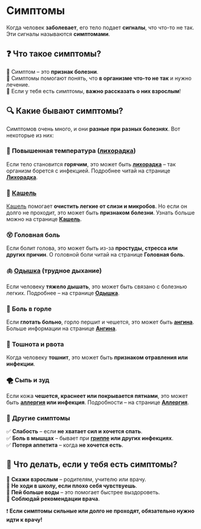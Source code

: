 # Симптомы  

Когда человек **заболевает**, его тело подает **сигналы**, что что-то не так. Эти сигналы называются **симптомами**.  

## ❓ Что такое симптомы?  
🔹 Симптом – это **признак болезни**.  
🔹 Симптомы помогают понять, что **в организме что-то не так** и нужно лечение.  
🔹 Если у тебя есть симптомы, **важно рассказать о них взрослым**!  

## 🔍 Какие бывают симптомы?  
Симптомов очень много, и они **разные при разных болезнях**. Вот некоторые из них:  

### 🤒 **Повышенная температура ([лихорадка](fever.md))**  
Если тело становится **горячим**, это может быть **[лихорадка](fever.md)** – так организм борется с инфекцией. Подробнее читай на странице **[Лихорадка](fever.md)**.  

### 🤧 **[Кашель](cough.md)**  
[Кашель](cough.md) помогает **очистить легкие от слизи и микробов**. Но если он долго не проходит, это может быть **признаком болезни**. Узнать больше можно на странице **[Кашель](cough.md)**.  

### 😵 **Головная боль**  
Если болит голова, это может быть из-за **простуды, стресса или других причин**. О головной боли читай на странице **Головная боль**.  

### 🫁 **[Одышка](shortness_of_breath.md) (трудное дыхание)**  
Если человеку **тяжело дышать**, это может быть связано с болезнью легких. Подробнее – на странице **[Одышка](shortness_of_breath.md)**.  

### 🤕 **Боль в горле**  
Если **глотать больно**, горло першит и чешется, это может быть **[ангина](tonsillitis.md)**. Больше информации на странице **[Ангина](tonsillitis.md)**.  

### 🤢 **Тошнота и рвота**  
Когда человеку **тошнит**, это может быть **признаком отравления или инфекции**.  

### 🌪 **Сыпь и зуд**  
Если кожа **чешется, краснеет или покрывается пятнами**, это может быть **[аллергия](allergies.md) или инфекция**. Подробности – на странице **[Аллергия](allergies.md)**.  

### 🔄 **Другие симптомы**  
✅ **Слабость** – если **не хватает сил и хочется спать**.  
✅ **Боль в мышцах** – бывает при **[гриппе](gripp.md) или других инфекциях**.  
✅ **Потеря аппетита** – когда **не хочется есть**.  

## 🏥 Что делать, если у тебя есть симптомы?  
🔹 **Скажи взрослым** – родителям, учителю или врачу.  
🔹 **Не ходи в школу, если плохо себя чувствуешь**.  
🔹 **Пей больше воды** – это помогает быстрее выздороветь.  
🔹 **Соблюдай рекомендации врача**.  

❗ **Если симптомы сильные или долго не проходят, обязательно нужно идти к врачу!**  
